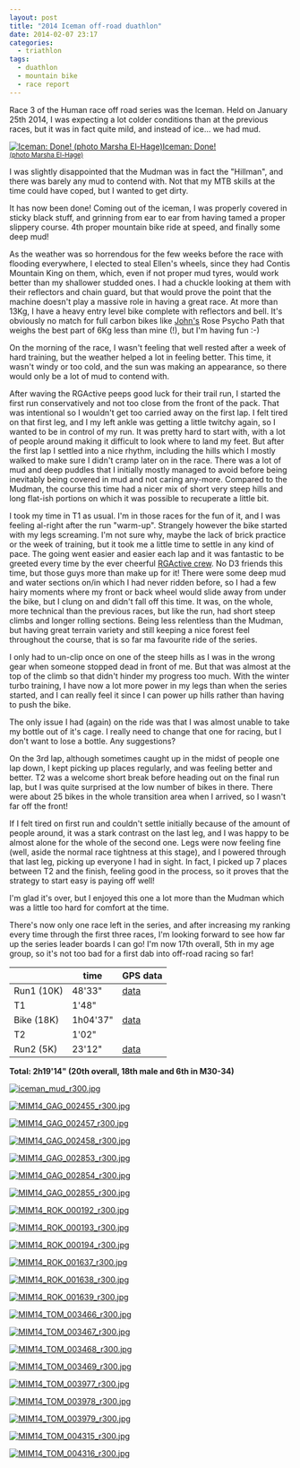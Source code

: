 ```yaml
---
layout: post
title: "2014 Iceman off-road duathlon"
date: 2014-02-07 23:17
categories:
  - triathlon
tags:
  - duathlon
  - mountain bike
  - race report
---
```

Race 3 of the Human race off road series was the Iceman. Held on January 25th 2014, I was expecting a lot colder conditions than at the previous races, but it was in fact quite mild, and instead of ice... we had mud.

<p class="attachement"><a href="{{ "iceman_mud.jpg" | image_path | cdn }}" title="Iceman: Done! (photo Marsha El-Hage)" rel="lightbox[20131117]"><img src="{{ "iceman_mud_r300.jpg" | image_path | cdn }}" alt="Iceman: Done! (photo Marsha El-Hage)" /><span>Iceman: Done!<br /><small>(photo Marsha El-Hage)</small></span></a></p>

<!--more-->

I was slightly disappointed that the Mudman was in fact the "Hillman", and there was barely any mud to contend with. Not that my MTB skills at the time could have coped, but I wanted to get dirty.

It has now been done! Coming out of the iceman, I was properly covered in sticky black stuff, and grinning from ear to ear from having tamed a proper slippery course. 4th proper mountain bike ride at speed, and finally some deep mud!

As the weather was so horrendous for the few weeks before the race with flooding everywhere, I elected to steal Ellen's wheels, since they had Contis Mountain King on them, which, even if not proper mud tyres, would work better than my shallower studded ones.
I had a chuckle looking at them with their reflectors and chain guard, but that would prove the point that the machine doesn't play a massive role in having a great race.
At more than 13Kg, I have a heavy entry level bike complete with reflectors and bell. It's obviously no match for full carbon bikes like [John's][1] Rose Psycho Path that weighs the best part of 6Kg less than mine (!), but I'm having fun :-)

On the morning of the race, I wasn't feeling that well rested after a week of hard training, but the weather helped a lot in feeling better. This time, it wasn't windy or too cold, and the sun was making an appearance, so there would only be a lot of mud to contend with.

After waving the RGActive peeps good luck for their trail run, I started the first run conservatively and not too close from the front of the pack. That was intentional so I wouldn't get too carried away on the first lap. I felt tired on that first leg, and I my left ankle was getting a little twitchy again, so I wanted to be in control of my run. It was pretty hard to start with, with a lot of people around making it difficult to look where to land my feet. But after the first lap I settled into a nice rhythm, including the hills which I mostly walked to make sure I didn't cramp later on in the race. There was a lot of mud and deep puddles that I initially mostly managed to avoid before being inevitably being covered in mud and not caring any-more.
Compared to the Mudman, the course this time had a nicer mix of short very steep hills and long flat-ish portions on which it was possible to recuperate a little bit.

I took my time in T1 as usual. I'm in those races for the fun of it, and I was feeling al-right after the run "warm-up". Strangely however the bike started with my legs screaming. I'm not sure why, maybe the lack of brick practice or the week of training, but it took me a little time to settle in any kind of pace. The going went easier and easier each lap and it was fantastic to be greeted every time by the ever cheerful [RGActive crew][2]. No D3 friends this time, but those guys more than make up for it!
There were some deep mud and water sections on/in which I had never ridden before, so I had a few hairy moments where my front or back wheel would slide away from under the bike, but I clung on and didn't fall off this time. It was, on the whole, more technical than the previous races, but like the run, had short steep climbs and longer rolling sections.
Being less relentless than the Mudman, but having great terrain variety and still keeping a nice forest feel throughout the course, that is so far ma favourite ride of the series.

I only had to un-clip once on one of the steep hills as I was in the wrong gear when someone stopped dead in front of me. But that was almost at the top of the climb so that didn't hinder my progress too much.
With the winter turbo training, I have now a lot more power in my legs than when the series started, and I can really feel it since I can power up hills rather than having to push the bike.

The only issue I had (again) on the ride was that I was almost unable to take my bottle out of it's cage. I really need to change that one for racing, but I don't want to lose a bottle. Any suggestions?

On the 3rd lap, although sometimes caught up in the midst of people one lap down, I kept picking up places regularly, and was feeling better and better.
T2 was a welcome short break before heading out on the final run lap, but I was quite surprised at the low number of bikes in there. There were about 25 bikes in the whole transition area when I arrived, so I wasn't far off the front!

If I felt tired on first run and couldn't settle initially because of the amount of people around, it was a stark contrast on the last leg, and I was happy to be almost alone for the whole of the second one. Legs were now feeling fine (well, aside the normal race tightness at this stage), and I powered through that last leg, picking up everyone I had in sight. In fact, I picked up 7 places between T2 and the finish, feeling good in the process, so it proves that the strategy to start easy is paying off well!

I'm glad it's over, but I enjoyed this one a lot more than the Mudman which was a little too hard for comfort at the time.

There's now only one race left in the series, and after increasing my ranking every time through the first three races, I'm looking forward to see how far up the series leader boards I can go! I'm now 17th overall, 5th in my age group, so it's not too bad for a first dab into off-road racing so far!

<div class="table_container">
    <table>
        <thead>
            <tr>
                <th></th>
                <th>time</th>
                <th>GPS data</th>
            </tr>
        </thead>
        <tbody>
            <tr>
                <td>Run1 (10K)</td>
                <td>48'33"</td>
                <td><a title="run1 data" href="http://connect.garmin.com/activity/435341543">data</a></td>
            </tr>
            <tr>
                <td>T1</td>
                <td>1'48"</td>
                <td></td>
            </tr>
            <tr>
                <td>Bike (18K)</td>
                <td>1h04'37"</td>
                <td><a title="bike data" href="http://connect.garmin.com/activity/435341553">data</a></td>
            </tr>
            <tr>
                <td>T2</td>
                <td>1'02"</td>
                <td></td>
            </tr>
            <tr>
                <td>Run2 (5K)</td>
                <td>23'12"</td>
                <td><a title="run2 data" href="http://connect.garmin.com/activity/435341565">data</a></td>
            </tr>
        </tbody>
    </table>
</div>

**Total: 2h19'14" (20th overall, 18th male and 6th in M30-34)**

<div class="gallery">
    <dl class='gallery-item'>
        <dt class='gallery-icon attachement'>
            <a href="{{ "iceman_mud.jpg" | image_path | cdn }}" title="iceman_mud_r300.jpg" rel="lightbox[20131117]"><img src="{{ "iceman_mud_r300.jpg" | image_path | cdn }}" alt="iceman_mud_r300.jpg" /></a>
        </dt>
    </dl>
    <dl class='gallery-item'>
        <dt class='gallery-icon attachement'>
            <a href="{{ "MIM14_GAG_002455.jpg" | image_path | cdn }}" title="MIM14_GAG_002455_r300.jpg" rel="lightbox[20131117]"><img src="{{ "MIM14_GAG_002455_r300.jpg" | image_path | cdn }}" alt="MIM14_GAG_002455_r300.jpg" /></a>
        </dt>
    </dl>
    <dl class='gallery-item'>
        <dt class='gallery-icon attachement'>
            <a href="{{ "MIM14_GAG_002457.jpg" | image_path | cdn }}" title="MIM14_GAG_002457_r300.jpg" rel="lightbox[20131117]"><img src="{{ "MIM14_GAG_002457_r300.jpg" | image_path | cdn }}" alt="MIM14_GAG_002457_r300.jpg" /></a>
        </dt>
    </dl>
    <dl class='gallery-item'>
        <dt class='gallery-icon attachement'>
            <a href="{{ "MIM14_GAG_002458.jpg" | image_path | cdn }}" title="MIM14_GAG_002458_r300.jpg" rel="lightbox[20131117]"><img src="{{ "MIM14_GAG_002458_r300.jpg" | image_path | cdn }}" alt="MIM14_GAG_002458_r300.jpg" /></a>
        </dt>
    </dl>
    <dl class='gallery-item'>
        <dt class='gallery-icon attachement'>
            <a href="{{ "MIM14_GAG_002853.jpg" | image_path | cdn }}" title="MIM14_GAG_002853_r300.jpg" rel="lightbox[20131117]"><img src="{{ "MIM14_GAG_002853_r300.jpg" | image_path | cdn }}" alt="MIM14_GAG_002853_r300.jpg" /></a>
        </dt>
    </dl>
    <dl class='gallery-item'>
        <dt class='gallery-icon attachement'>
            <a href="{{ "MIM14_GAG_002854.jpg" | image_path | cdn }}" title="MIM14_GAG_002854_r300.jpg" rel="lightbox[20131117]"><img src="{{ "MIM14_GAG_002854_r300.jpg" | image_path | cdn }}" alt="MIM14_GAG_002854_r300.jpg" /></a>
        </dt>
    </dl>
    <dl class='gallery-item'>
        <dt class='gallery-icon attachement'>
            <a href="{{ "MIM14_GAG_002855.jpg" | image_path | cdn }}" title="MIM14_GAG_002855_r300.jpg" rel="lightbox[20131117]"><img src="{{ "MIM14_GAG_002855_r300.jpg" | image_path | cdn }}" alt="MIM14_GAG_002855_r300.jpg" /></a>
        </dt>
    </dl>
    <dl class='gallery-item'>
        <dt class='gallery-icon attachement'>
            <a href="{{ "MIM14_ROK_000192.jpg" | image_path | cdn }}" title="MIM14_ROK_000192_r300.jpg" rel="lightbox[20131117]"><img src="{{ "MIM14_ROK_000192_r300.jpg" | image_path | cdn }}" alt="MIM14_ROK_000192_r300.jpg" /></a>
        </dt>
    </dl>
    <dl class='gallery-item'>
        <dt class='gallery-icon attachement'>
            <a href="{{ "MIM14_ROK_000193.jpg" | image_path | cdn }}" title="MIM14_ROK_000193_r300.jpg" rel="lightbox[20131117]"><img src="{{ "MIM14_ROK_000193_r300.jpg" | image_path | cdn }}" alt="MIM14_ROK_000193_r300.jpg" /></a>
        </dt>
    </dl>
    <dl class='gallery-item'>
        <dt class='gallery-icon attachement'>
            <a href="{{ "MIM14_ROK_000194.jpg" | image_path | cdn }}" title="MIM14_ROK_000194_r300.jpg" rel="lightbox[20131117]"><img src="{{ "MIM14_ROK_000194_r300.jpg" | image_path | cdn }}" alt="MIM14_ROK_000194_r300.jpg" /></a>
        </dt>
    </dl>
    <dl class='gallery-item'>
        <dt class='gallery-icon attachement'>
            <a href="{{ "MIM14_ROK_001637.jpg" | image_path | cdn }}" title="MIM14_ROK_001637_r300.jpg" rel="lightbox[20131117]"><img src="{{ "MIM14_ROK_001637_r300.jpg" | image_path | cdn }}" alt="MIM14_ROK_001637_r300.jpg" /></a>
        </dt>
    </dl>
    <dl class='gallery-item'>
        <dt class='gallery-icon attachement'>
            <a href="{{ "MIM14_ROK_001638.jpg" | image_path | cdn }}" title="MIM14_ROK_001638_r300.jpg" rel="lightbox[20131117]"><img src="{{ "MIM14_ROK_001638_r300.jpg" | image_path | cdn }}" alt="MIM14_ROK_001638_r300.jpg" /></a>
        </dt>
    </dl>
    <dl class='gallery-item'>
        <dt class='gallery-icon attachement'>
            <a href="{{ "MIM14_ROK_001639.jpg" | image_path | cdn }}" title="MIM14_ROK_001639_r300.jpg" rel="lightbox[20131117]"><img src="{{ "MIM14_ROK_001639_r300.jpg" | image_path | cdn }}" alt="MIM14_ROK_001639_r300.jpg" /></a>
        </dt>
    </dl>
    <dl class='gallery-item'>
        <dt class='gallery-icon attachement'>
            <a href="{{ "MIM14_TOM_003466.jpg" | image_path | cdn }}" title="MIM14_TOM_003466_r300.jpg" rel="lightbox[20131117]"><img src="{{ "MIM14_TOM_003466_r300.jpg" | image_path | cdn }}" alt="MIM14_TOM_003466_r300.jpg" /></a>
        </dt>
    </dl>
    <dl class='gallery-item'>
        <dt class='gallery-icon attachement'>
            <a href="{{ "MIM14_TOM_003467.jpg" | image_path | cdn }}" title="MIM14_TOM_003467_r300.jpg" rel="lightbox[20131117]"><img src="{{ "MIM14_TOM_003467_r300.jpg" | image_path | cdn }}" alt="MIM14_TOM_003467_r300.jpg" /></a>
        </dt>
    </dl>
    <dl class='gallery-item'>
        <dt class='gallery-icon attachement'>
            <a href="{{ "MIM14_TOM_003468.jpg" | image_path | cdn }}" title="MIM14_TOM_003468_r300.jpg" rel="lightbox[20131117]"><img src="{{ "MIM14_TOM_003468_r300.jpg" | image_path | cdn }}" alt="MIM14_TOM_003468_r300.jpg" /></a>
        </dt>
    </dl>
    <dl class='gallery-item'>
        <dt class='gallery-icon attachement'>
            <a href="{{ "MIM14_TOM_003469.jpg" | image_path | cdn }}" title="MIM14_TOM_003469_r300.jpg" rel="lightbox[20131117]"><img src="{{ "MIM14_TOM_003469_r300.jpg" | image_path | cdn }}" alt="MIM14_TOM_003469_r300.jpg" /></a>
        </dt>
    </dl>
    <dl class='gallery-item'>
        <dt class='gallery-icon attachement'>
            <a href="{{ "MIM14_TOM_003977.jpg" | image_path | cdn }}" title="MIM14_TOM_003977_r300.jpg" rel="lightbox[20131117]"><img src="{{ "MIM14_TOM_003977_r300.jpg" | image_path | cdn }}" alt="MIM14_TOM_003977_r300.jpg" /></a>
        </dt>
    </dl>
    <dl class='gallery-item'>
        <dt class='gallery-icon attachement'>
            <a href="{{ "MIM14_TOM_003978.jpg" | image_path | cdn }}" title="MIM14_TOM_003978_r300.jpg" rel="lightbox[20131117]"><img src="{{ "MIM14_TOM_003978_r300.jpg" | image_path | cdn }}" alt="MIM14_TOM_003978_r300.jpg" /></a>
        </dt>
    </dl>
    <dl class='gallery-item'>
        <dt class='gallery-icon attachement'>
            <a href="{{ "MIM14_TOM_003979.jpg" | image_path | cdn }}" title="MIM14_TOM_003979_r300.jpg" rel="lightbox[20131117]"><img src="{{ "MIM14_TOM_003979_r300.jpg" | image_path | cdn }}" alt="MIM14_TOM_003979_r300.jpg" /></a>
        </dt>
    </dl>
    <dl class='gallery-item'>
        <dt class='gallery-icon attachement'>
            <a href="{{ "MIM14_TOM_004315.jpg" | image_path | cdn }}" title="MIM14_TOM_004315_r300.jpg" rel="lightbox[20131117]"><img src="{{ "MIM14_TOM_004315_r300.jpg" | image_path | cdn }}" alt="MIM14_TOM_004315_r300.jpg" /></a>
        </dt>
    </dl>
    <dl class='gallery-item'>
        <dt class='gallery-icon attachement'>
            <a href="{{ "MIM14_TOM_004316.jpg" | image_path | cdn }}" title="MIM14_TOM_004316_r300.jpg" rel="lightbox[20131117]"><img src="{{ "MIM14_TOM_004316_r300.jpg" | image_path | cdn }}" alt="MIM14_TOM_004316_r300.jpg" /></a>
        </dt>
    </dl>
</div>


[1]: https://twitter.com/JohnBrame "John Brame on Twitter"
[2]: https://twitter.com/RGActive "RGActive on Twitter"